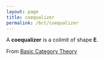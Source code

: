 ```yaml
---
layout: page
title: coequalizer
permalink: /bct/coequalizer
---
```

A **coequalizer**    is a colimit of shape $\mathbf{E}$.


From [Basic Category Theory](https://mathgloss.github.io/MathGloss/bct.html)